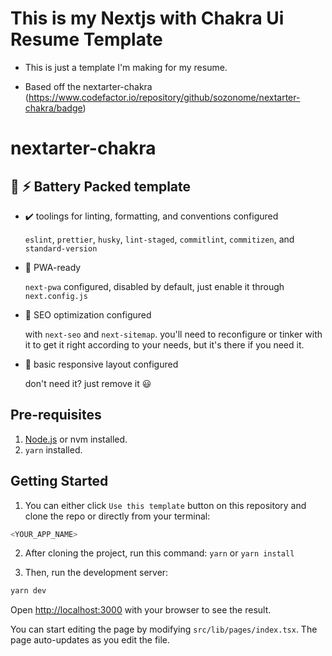 # This is my Nextjs with Chakra Ui Resume Template

- This is just a template I'm making for my resume.

- Based off the nextarter-chakra (https://www.codefactor.io/repository/github/sozonome/nextarter-chakra/badge)

# nextarter-chakra

## 🔋 ⚡ Battery Packed template

- ✔️ toolings for linting, formatting, and conventions configured

  `eslint`, `prettier`, `husky`, `lint-staged`, `commitlint`, `commitizen`, and `standard-version`

- 📱 PWA-ready

  `next-pwa` configured, disabled by default, just enable it through `next.config.js`

- 🔎 SEO optimization configured

  with `next-seo` and `next-sitemap`. you'll need to reconfigure or tinker with it to get it right according to your needs, but it's there if you need it.

- 🎨 basic responsive layout configured

  don't need it? just remove it 😃

## Pre-requisites

1. [Node.js](https://nodejs.org/en/) or nvm installed.
2. `yarn` installed.

## Getting Started

1. You can either click `Use this template` button on this repository and clone the repo or directly from your terminal:

```bash
<YOUR_APP_NAME>
```

2. After cloning the project, run this command: `yarn` or `yarn install`

3. Then, run the development server:

```bash
yarn dev
```

Open [http://localhost:3000](http://localhost:3000) with your browser to see the result.

You can start editing the page by modifying `src/lib/pages/index.tsx`. The page auto-updates as you edit the file.
